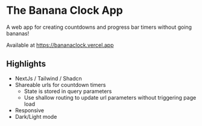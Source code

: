 # The Banana Clock App

A web app for creating countdowns and progress bar timers without going bananas!

Available at https://bananaclock.vercel.app

## Highlights

- NextJs / Tailwind / Shadcn
- Shareable urls for countdown timers
  - State is stored in query parameters
  - Use shallow routing to update url parameters without triggering page load
- Responsive
- Dark/Light mode